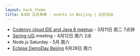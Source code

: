 ```yaml
---
layout: hack_theme
title: BJDD 北京弟弟 - events in Beijing | 北京活动
---
```



- [Codenvy cloud IDE and Java 8 meetup](http://www.meetup.com/BeijingSoftwareCraftsmanship/events/164834752/) - 3月11日 周二 7点钟 
- [Spring-UG](http://spring-ug.github.io/beijing/) meeting - 4月12日 周六 2点
- Node.js Saturday - 5月 周六
- [Eclipse DemoDay Beijing](https://wiki.eclipse.org/Eclipse_DemoCamps_Luna_2014/Beijing) 6月28日 周六
